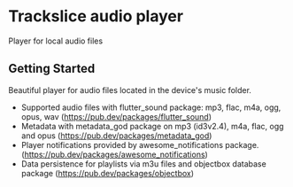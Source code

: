 # Trackslice audio player

Player for local audio files

## Getting Started

Beautiful player for audio files located in the device's music folder.

- Supported audio files with flutter_sound package: mp3, flac, m4a, ogg, opus, wav (https://pub.dev/packages/flutter_sound)
- Metadata with metadata_god package on mp3 (id3v2.4), m4a, flac, ogg and opus (https://pub.dev/packages/metadata_god)
- Player notifications provided by awesome_notifications package. (https://pub.dev/packages/awesome_notifications)
- Data persistence for playlists via m3u files and objectbox database package (https://pub.dev/packages/objectbox)

